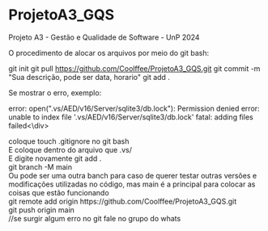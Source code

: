 # ProjetoA3_GQS
Projeto A3 - Gestão e Qualidade de Software - UnP 2024

O procedimento de alocar os arquivos por meio do git bash:

git init
git pull https://github.com/Coolffee/ProjetoA3_GQS.git
git commit -m "Sua descrição, pode ser data, horario"
git add .

Se mostrar o erro, exemplo:<div> error: open(".vs/AED/v16/Server/sqlite3/db.lock"): Permission denied error: unable to index file '.vs/AED/v16/Server/sqlite3/db.lock' fatal: adding files failed<\div>
<div>coloque touch .gitignore no git bash</div> 
<div>E coloque dentro do arquivo que .vs/ </div>
<div>E digite novamente git add .</div>
<div>git branch -M main</div> Ou pode ser uma outra banch para caso de querer testar outras versões e modificações utilizadas no código, mas main é a principal para colocar as coisas que estão funcionando 
<div>git remote add origin https://github.com/Coolffee/ProjetoA3_GQS.git
</div>
<div>git push origin main</div>
//se surgir algum erro no git fale no grupo do whats
